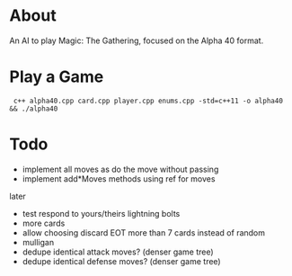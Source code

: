 # About

An AI to play Magic: The Gathering, focused on the Alpha 40 format.

# Play a Game

     c++ alpha40.cpp card.cpp player.cpp enums.cpp -std=c++11 -o alpha40 && ./alpha40 

# Todo
 * implement all moves as do the move without passing
 * implement add*Moves methods using ref for moves

later
 * test respond to yours/theirs lightning bolts
 * more cards
 * allow choosing discard EOT more than 7 cards instead of random
 * mulligan
 * dedupe identical attack moves? (denser game tree)
 * dedupe identical defense moves? (denser game tree)


